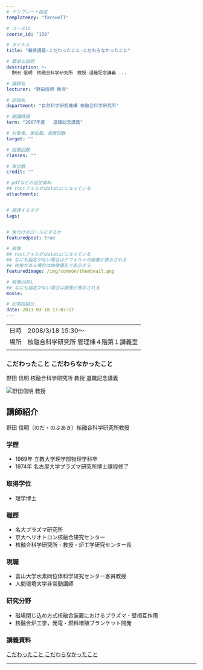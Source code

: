```yaml
---
# テンプレート指定
templateKey: "farewell"

# コースID
course_id: "108"

# タイトル
title: "最終講義-こだわったこと-こだわらなかったこと"

# 簡単な説明
description: >-
  野田 信明　核融合科学研究所　教授 退職記念講義 ...

# 講師名
lecturer: "野田信明 教授"

# 部局名
department: "自然科学研究機構 核融合科学研究所"

# 開講時限
term: "2007年度	退職記念講義"

# 対象者、単位数、授業回数
target: ""

# 授業回数
classes: ""

# 単位数
credit: ""

# pdfなどの追加資料
## rootフォルダはstaticになっている
attachments:


# 関連するタグ
tags:


# 色付けのロールにするか
featuredpost: true

# 画像
## rootフォルダはstaticになっている
## なにも指定がない場合はデフォルトの画像が表示される
## 映像がある場合は映像優先で表示する
featuredimage: /img/common/thumbnail.png

# 映像のURL
## なにも指定がない場合は画像が表示される
movie: 

# 記事投稿日
date: 2013-03-18 17:07:17
---
```


|   |   |
|---|---|
| 日時 | 2008/3/18  15:30〜 |
| 場所 | 核融合科学研究所 管理棟４階第１講義室 |
|   |   |


### こだわったこと こだわらなかったこと

野田 信明 核融合科学研究所 教授 退職記念講義



![野田信明 教授](http://ocw.nagoya-u.jp/files/108/s_NodaN021.jpg) 
## 講師紹介

野田 信明（のだ・のぶあき）核融合科学研究所教授

### 学歴

* 1969年 立教大学理学部物理学科卒
* 1974年 名古屋大学プラズマ研究所博士課程修了
### 取得学位

* 理学博士
### 職歴

* 名大プラズマ研究所
* 京大ヘリオトロン核融合研究センター
* 核融合科学研究所・教授・炉工学研究センター長
### 現職

* 富山大学水素同位体科学研究センター客員教授
* 人間環境大学非常勤講師
### 研究分野

* 磁場閉じ込め方式核融合装置におけるプラズマ・壁相互作用
* 核融合炉工学，発電・燃料増殖ブランケット開発


### 講義資料

[こだわったこと こだわらなかったこと](http://ocw.nagoya-u.jp/files/108/Noda.pdf) 

-----